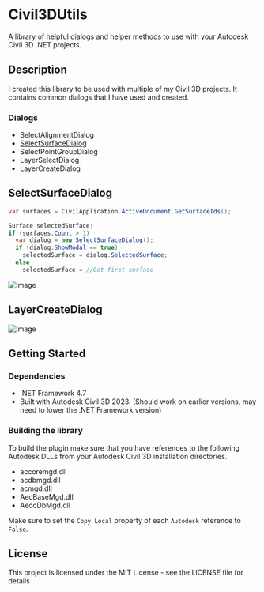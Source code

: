 # Civil3DUtils

A library of helpful dialogs and helper methods to use with your Autodesk Civil 3D .NET projects. 

## Description

I created this library to be used with multiple of my Civil 3D projects. It contains common dialogs that I have used and created.



### Dialogs
* SelectAlignmentDialog
* [SelectSurfaceDialog](#SelectSurfaceDialog-Info)
* SelectPointGroupDialog
* LayerSelectDialog
* LayerCreateDialog

## SelectSurfaceDialog

```cs
var surfaces = CivilApplication.ActiveDocument.GetSurfaceIds();

Surface selectedSurface;
if (surfaces.Count > 1)
  var dialog = new SelectSurfaceDialog();
  if (dialog.ShowModal == true)
    selectedSurface = dialog.SelectedSurface;
  else
    selectedSurface = //Get first surface
```

![image](https://user-images.githubusercontent.com/79826944/233510297-7b0108a3-d9ad-4911-bfc9-f651a89115c4.png)

## LayerCreateDialog
![image](https://user-images.githubusercontent.com/79826944/235406600-b58b7540-378b-4818-ae4d-8dc29dbe8498.png)


## Getting Started

### Dependencies

* .NET Framework 4.7
* Built with Autodesk Civil 3D 2023. (Should work on earlier versions, may need to lower the .NET Framework version)

### Building the library

To build the plugin make sure that you have references to the following Autodesk DLLs from your Autodesk Civil 3D installation directories.

* accoremgd.dll
* acdbmgd.dll
* acmgd.dll
* AecBaseMgd.dll
* AeccDbMgd.dll

Make sure to set the `Copy Local` property of each `Autodesk` reference to `False`.

## License

This project is licensed under the MIT License - see the LICENSE file for details
